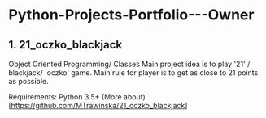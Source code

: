 # Python-Projects-Portfolio---Owner

## 1. 21_oczko_blackjack 
Object Oriented Programming/ Classes 
Main project idea is to play '21' / blackjack/ 'oczko' game. Main rule for player is to get as close to 21 points as possible. 

Requirements: Python 3.5+
(More about)[https://github.com/MTrawinska/21_oczko_blackjack]
